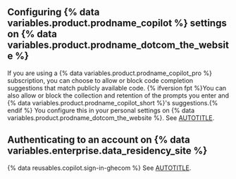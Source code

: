 ## Configuring {% data variables.product.prodname_copilot %} settings on {% data variables.product.prodname_dotcom_the_website %}

If you are using a {% data variables.product.prodname_copilot_pro %} subscription, you can choose to allow or block code completion suggestions that match publicly available code. {% ifversion fpt %}You can also allow or block the collection and retention of the prompts you enter and {% data variables.product.prodname_copilot_short %}'s suggestions.{% endif %} You configure this in your personal settings on {% data variables.product.prodname_dotcom_the_website %}. See [AUTOTITLE](/copilot/configuring-github-copilot/configuring-your-personal-github-copilot-settings-on-githubcom).

## Authenticating to an account on {% data variables.enterprise.data_residency_site %}

{% data reusables.copilot.sign-in-ghecom %} See [AUTOTITLE](/copilot/managing-copilot/configure-personal-settings/using-github-copilot-with-an-account-on-ghecom).
